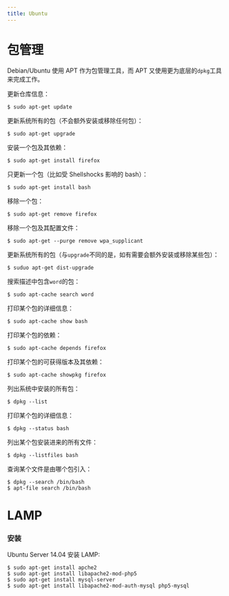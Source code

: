 ```yaml
---
title: Ubuntu
---
```



包管理
======

Debian/Ubuntu 使用 APT 作为包管理工具，而 APT 又使用更为底层的`dpkg`工具来完成工作。

更新仓库信息：

	$ sudo apt-get update

更新系统所有的包（不会额外安装或移除任何包）：

	$ sudo apt-get upgrade

安装一个包及其依赖：

	$ sudo apt-get install firefox

只更新一个包（比如受 Shellshocks 影响的 bash）：

	$ sudo apt-get install bash

移除一个包：

	$ sudo apt-get remove firefox

移除一个包及其配置文件：

	$ sudo apt-get --purge remove wpa_supplicant

更新系统所有的包（与`upgrade`不同的是，如有需要会额外安装或移除某些包）：

	$ suduo apt-get dist-upgrade

搜索描述中包含`word`的包：

	$ sudo apt-cache search word

打印某个包的详细信息：

	$ sudo apt-cache show bash

打印某个包的依赖：

	$ sudo apt-cache depends firefox

打印某个包的可获得版本及其依赖：

	$ sudo apt-cache showpkg firefox

列出系统中安装的所有包：

	$ dpkg --list

打印某个包的详细信息：

	$ dpkg --status bash

列出某个包安装进来的所有文件：

	$ dpkg --listfiles bash

查询某个文件是由哪个包引入：

	$ dpkg --search /bin/bash
	$ apt-file search /bin/bash


LAMP
====

### 安装

Ubuntu Server 14.04 安装 LAMP:

	$ sudo apt-get install apche2
	$ sudo apt-get install libapache2-mod-php5
	$ sudo apt-get install mysql-server
	$ sudo apt-get install libapache2-mod-auth-mysql php5-mysql



